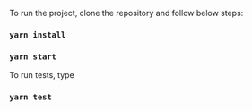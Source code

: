 To run the project, clone the repository and follow below steps:
### `yarn install`
### `yarn start`

To run tests, type
### `yarn test`
